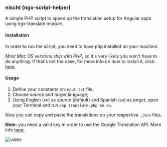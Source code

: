 ### nischt (ngx-script-helper)

A simple PHP script to speed up the translation setup for Angular apps using ngx-translate module.

#### Installation

In order to run the script, you need to have php installed on your machine. 

*Most Mac OS versions ship with PHP*, so it's very likely you won't have to do anything. If that's not the case, for more info on how to install it, click [here](https://medium.com/@romaninsh/install-php-7-2-on-macos-high-sierra-with-homebrew-bdc4d1b04ea6).

#### Usage

1. Define your constants on`input.txt` file;
2. Choose *source* and *target* language; 
3. Using English (`en`) as *source* (default) and Spanish (`en`) as *target*, open your Terminal and run `php translate.php en es`.

Now you can copy and paste the translations on your respective `.json` files.

**Note:** you need a valid key in order to use the Google Translation API. More info [here](https://cloud.google.com/translate/docs/reference/libraries).

![video](https://user-images.githubusercontent.com/6345197/51338319-1c3cdc80-1a4f-11e9-961f-130b1b75fb93.gif)
